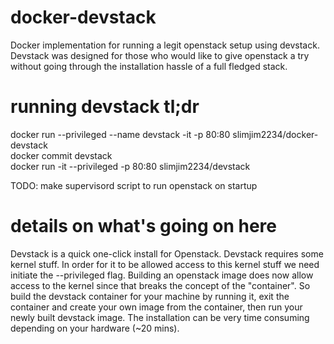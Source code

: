 # docker-devstack
Docker implementation for running a legit openstack setup using devstack.  Devstack was designed for those who would like to give openstack a try without going through the installation hassle of a full fledged stack.

# running devstack tl;dr

docker run --privileged --name devstack -it -p 80:80 slimjim2234/docker-devstack <br />
docker commit <container id> devstack <br />
docker run -it --privileged -p 80:80 slimjim2234/devstack <br />

TODO: make supervisord script to run openstack on startup

# details on what's going on here
Devstack is a quick one-click install for Openstack.  Devstack requires some kernel stuff.  In order for it to be allowed access to this kernel stuff we need initiate the --privileged flag.  Building an openstack image does now allow access to the kernel since that breaks the concept of the "container".  So build the devstack container for your machine by running it, exit the container and create your own image from the container, then run your newly built devstack image.
The installation can be very time consuming depending on your hardware (~20 mins).
